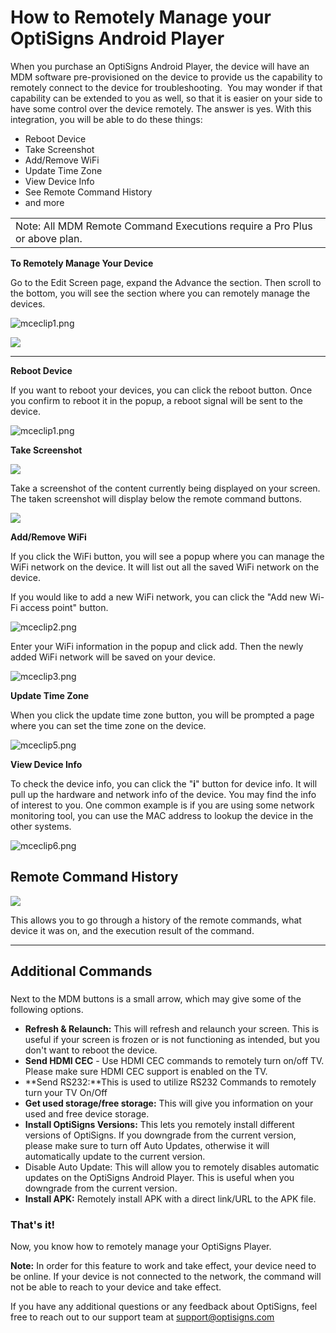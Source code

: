 # How to Remotely Manage your OptiSigns Android Player

When you purchase an OptiSigns Android Player, the device will have an MDM software pre-provisioned on the device to provide us the capability to remotely connect to the device for troubleshooting.  You may wonder if that capability can be extended to you as well, so that it is easier on your side to have some control over the device remotely. The answer is yes. With this integration, you will be able to do these things:

* Reboot Device
* Take Screenshot
* Add/Remove WiFi
* Update Time Zone
* View Device Info
* See Remote Command History
* and more

|  |
| --- |
| Note: All MDM Remote Command Executions require a Pro Plus or above plan. |

**To Remotely Manage Your Device**

Go to the Edit Screen page, expand the Advance the section. Then scroll to the bottom, you will see the section where you can remotely manage the devices.

![mceclip1.png](https://support.optisigns.com/hc/article_attachments/26503374847379)

![](https://support.optisigns.com/hc/article_attachments/31410878558739)

---

**Reboot Device**

If you want to reboot your devices, you can click the reboot button. Once you confirm to reboot it in the popup, a reboot signal will be sent to the device.

![mceclip1.png](https://support.optisigns.com/hc/article_attachments/4416921757331)

**Take Screenshot**

**![](https://support.optisigns.com/hc/article_attachments/31411176243987)**

Take a screenshot of the content currently being displayed on your screen. The taken screenshot will display below the remote command buttons.

![](https://support.optisigns.com/hc/article_attachments/31411157155987)

**Add/Remove WiFi**

If you click the WiFi button, you will see a popup where you can manage the WiFi network on the device. It will list out all the saved WiFi network on the device.

If you would like to add a new WiFi network, you can click the "Add new Wi-Fi access point" button.

![mceclip2.png](https://support.optisigns.com/hc/article_attachments/4416930060051)

Enter your WiFi information in the popup and click add. Then the newly added WiFi network will be saved on your device.

![mceclip3.png](https://support.optisigns.com/hc/article_attachments/4416922081811)

**Update Time Zone**

When you click the update time zone button, you will be prompted a page where you can set the time zone on the device.

![mceclip5.png](https://support.optisigns.com/hc/article_attachments/4416920420883)

**View Device Info**

To check the device info, you can click the "**i**" button for device info. It will pull up the hardware and network info of the device. You may find the info of interest to you. One common example is if you are using some network monitoring tool, you can use the MAC address to lookup the device in the other systems.

![mceclip6.png](https://support.optisigns.com/hc/article_attachments/4416920604435)

## **Remote Command History**

![](https://support.optisigns.com/hc/article_attachments/31411176256787)

This allows you to go through a history of the remote commands, what device it was on, and the execution result of the command.

---

## **Additional Commands**

### 

Next to the MDM buttons is a small arrow, which may give some of the following options.

* **Refresh & Relaunch:** This will refresh and relaunch your screen. This is useful if your screen is frozen or is not functioning as intended, but you don't want to reboot the device.
* **Send HDMI CEC** - Use HDMI CEC commands to remotely turn on/off TV. Please make sure HDMI CEC support is enabled on the TV.
* **Send RS232:**This is used to utilize RS232 Commands to remotely turn your TV On/Off
* **Get used storage/free storage:** This will give you information on your used and free device storage.
* **Install OptiSigns Versions:** This lets you remotely install different versions of OptiSigns.  If you downgrade from the current version, please make sure to turn off Auto Updates, otherwise it will automatically update to the current version.
* Disable Auto Update: This will allow you to remotely disables automatic updates on the OptiSigns Android Player. This is useful when you downgrade from the current version.
* **Install APK:** Remotely install APK with a direct link/URL to the APK file.

### **That's it!**

Now, you know how to remotely manage your OptiSigns Player.

**Note:** In order for this feature to work and take effect, your device need to be online. If your device is not connected to the network, the command will not be able to reach to your device and take effect.

If you have any additional questions or any feedback about OptiSigns, feel free to reach out to our support team at [support@optisigns.com](mailto:support@optisigns.com)